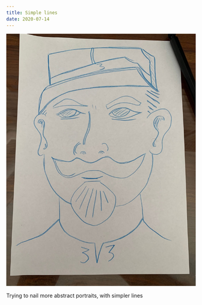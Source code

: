 ```yaml
---
title: Simple lines
date: 2020-07-14
---
```


!['Simple lines'](image/Gogh2.jpeg)

Trying to nail more abstract portraits, with simpler lines
